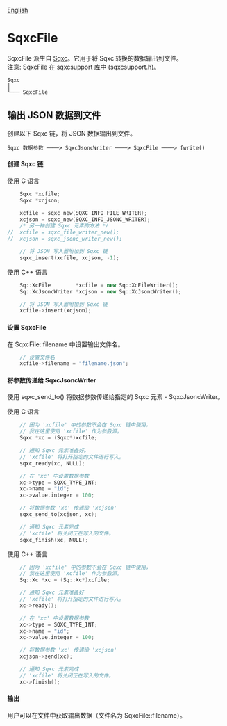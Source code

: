 [English](SqxcFile.md)

# SqxcFile

SqxcFile 派生自 [Sqxc](Sqxc.cn.md)。它用于将 Sqxc 转换的数据输出到文件。  
注意: SqxcFile 在 sqxcsupport 库中 (sqxcsupport.h)。

	Sqxc
	│
	└─── SqxcFile

## 输出 JSON 数据到文件

创建以下 Sqxc 链，将 JSON 数据输出到文件。

	Sqxc 数据参数 ────> SqxcJsoncWriter ────> SqxcFile ────> fwrite()

#### 创建 Sqxc 链

使用 C 语言

```c
	Sqxc *xcfile;
	Sqxc *xcjson;

	xcfile = sqxc_new(SQXC_INFO_FILE_WRITER);
	xcjson = sqxc_new(SQXC_INFO_JSONC_WRITER);
	/* 另一种创建 Sqxc 元素的方法 */
//	xcfile = sqxc_file_writer_new();
//	xcjson = sqxc_jsonc_writer_new();

	// 将 JSON 写入器附加到 Sqxc 链
	sqxc_insert(xcfile, xcjson, -1);
```

使用 C++ 语言

```c++
	Sq::XcFile        *xcfile = new Sq::XcFileWriter();
	Sq::XcJsoncWriter *xcjson = new Sq::XcJsoncWriter();

	// 将 JSON 写入器附加到 Sqxc 链
	xcfile->insert(xcjson);
```

#### 设置 SqxcFile

在 SqxcFile::filename 中设置输出文件名。

```c
	// 设置文件名
	xcfile->filename = "filename.json";
```

#### 将参数传递给 SqxcJsoncWriter

使用 sqxc_send_to() 将数据参数传递给指定的 Sqxc 元素 - SqxcJsoncWriter。  
  
使用 C 语言

```c
	// 因为 'xcfile' 中的参数不会在 Sqxc 链中使用，
	// 我在这里使用 'xcfile' 作为参数源。
	Sqxc *xc = (Sqxc*)xcfile;

	// 通知 Sqxc 元素准备好。
	// 'xcfile' 将打开指定的文件进行写入。
	sqxc_ready(xc, NULL);

	// 在 'xc' 中设置数据参数
	xc->type = SQXC_TYPE_INT;
	xc->name = "id";
	xc->value.integer = 100;

	// 将数据参数 'xc' 传递给 'xcjson'
	sqxc_send_to(xcjson, xc);

	// 通知 Sqxc 元素完成
	// 'xcfile' 将关闭正在写入的文件。
	sqxc_finish(xc, NULL);
```

使用 C++ 语言

```c++
	// 因为 'xcfile' 中的参数不会在 Sqxc 链中使用，
	// 我在这里使用 'xcfile' 作为参数源。
	Sq::Xc *xc = (Sq::Xc*)xcfile;

	// 通知 Sqxc 元素准备好
	// 'xcfile' 将打开指定的文件进行写入。
	xc->ready();

	// 在 'xc' 中设置数据参数
	xc->type = SQXC_TYPE_INT;
	xc->name = "id";
	xc->value.integer = 100;

	// 将数据参数 'xc' 传递给 'xcjson'
	xcjson->send(xc);

	// 通知 Sqxc 元素完成
	// 'xcfile' 将关闭正在写入的文件。
	xc->finish();
```

#### 输出

用户可以在文件中获取输出数据（文件名为 SqxcFile::filename）。
